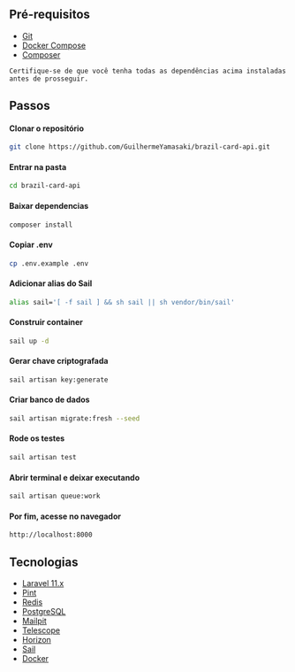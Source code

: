 ## Pré-requisitos

- [Git](https://git-scm.com/)
- [Docker Compose](https://docs.docker.com/compose/)
- [Composer](https://getcomposer.org/)

`Certifique-se de que você tenha todas as dependências acima instaladas antes de prosseguir.`

## Passos

#### Clonar o repositório

```bash
git clone https://github.com/GuilhermeYamasaki/brazil-card-api.git
```

#### Entrar na pasta

```bash
cd brazil-card-api
```

#### Baixar dependencias

```bash
composer install
```

#### Copiar .env 

```bash
cp .env.example .env
```

#### Adicionar alias do Sail

```bash
alias sail='[ -f sail ] && sh sail || sh vendor/bin/sail'
```

#### Construir container

```bash
sail up -d
```

#### Gerar chave criptografada

```bash
sail artisan key:generate
```

#### Criar banco de dados

```bash
sail artisan migrate:fresh --seed
```

#### Rode os testes

```bash
sail artisan test
```

#### Abrir terminal e deixar executando

```bash
sail artisan queue:work
```

#### Por fim, acesse no navegador

```
http://localhost:8000
```

## Tecnologias

- [Laravel 11.x](https://laravel.com/)
- [Pint](https://laravel.com/docs/11.x/pint)
- [Redis](https://redis.io/)
- [PostgreSQL](https://www.postgresql.org/)
- [Mailpit](https://mailpit.axllent.org/)
- [Telescope](https://laravel.com/docs/11.x/telescope)
- [Horizon](https://laravel.com/docs/11.x/horizon)
- [Sail](https://laravel.com/docs/11.x/sail)
- [Docker](https://www.docker.com/)
